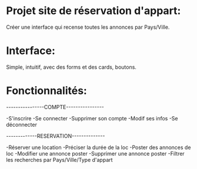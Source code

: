 # Projet site de réservation d'appart:

Créer une interface qui recense toutes les annonces par Pays/Ville.

# Interface:

Simple, intuitif, avec des forms et des cards, boutons.

# Fonctionnalités:

----------------COMPTE----------------

-S'inscrire
-Se connecter
-Supprimer son compte
-Modif ses infos
-Se déconnecter

-------------RESERVATION--------------

-Réserver une location
-Préciser la durée de la loc
-Poster des annonces de loc
-Modifier une annonce poster
-Supprimer une annonce poster
-Filtrer les recherches par Pays/Ville/Type d'appart